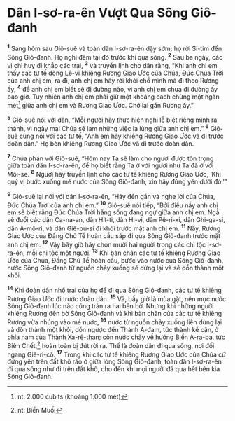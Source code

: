 # Dân I-sơ-ra-ên Vượt Qua Sông Giô-đanh

<sup><b>1</b></sup> Sáng hôm sau Giô-suê và toàn dân I-sơ-ra-ên dậy sớm; họ rời Si-tim đến Sông Giô-đanh. Họ nghỉ đêm tại đó trước khi qua sông. <sup><b>2</b></sup> Sau ba ngày, các vị chỉ huy đi khắp các trại, <sup><b>3</b></sup> và truyền lịnh cho dân rằng, “Khi anh chị em thấy các tư tế dòng Lê-vi khiêng Rương Giao Ước của Chúa, Ðức Chúa Trời của anh chị em, ra đi, anh chị em hãy rời khỏi chỗ mình mà đi theo Rương ấy, <sup><b>4</b></sup> để anh chị em biết sẽ đi đường nào, vì anh chị em chưa đi đường ấy bao giờ. Tuy nhiên anh chị em phải giữ một khoảng cách chừng một ngàn mét[^1-4a545a24-417e-445c-aadf-bc2987fabf63] giữa anh chị em và Rương Giao Ước. Chớ lại gần Rương ấy.”

<sup><b>5</b></sup> Giô-suê nói với dân, “Mỗi người hãy thực hiện nghi lễ biệt riêng mình ra thánh, vì ngày mai Chúa sẽ làm những việc lạ lùng giữa anh chị em.” <sup><b>6</b></sup> Giô-suê cũng nói với các tư tế, “Anh em hãy khiêng Rương Giao Ước và đi trước đoàn dân.” Họ bèn khiêng Rương Giao Ước và đi trước đoàn dân.

<sup><b>7</b></sup> Chúa phán với Giô-suê, “Hôm nay Ta sẽ làm cho ngươi được tôn trọng giữa toàn dân I-sơ-ra-ên, để họ biết rằng Ta ở với ngươi như Ta đã ở với Môi-se. <sup><b>8</b></sup> Ngươi hãy truyền lịnh cho các tư tế khiêng Rương Giao Ước, ‘Khi quý vị bước xuống mé nước của Sông Giô-đanh, xin hãy đứng yên dưới đó.’”

<sup><b>9</b></sup> Giô-suê lại nói với dân I-sơ-ra-ên, “Hãy đến gần và nghe lời của Chúa, Ðức Chúa Trời của anh chị em.” <sup><b>10</b></sup> Giô-suê nói tiếp, “Bởi điều nầy anh chị em sẽ biết rằng Ðức Chúa Trời hằng sống đang ngự giữa anh chị em. Ngài sẽ đuổi các dân Ca-na-an, dân Hít-ti, dân Hi-vi, dân Pê-ri-xi, dân Ghi-ga-si, dân A-mô-ri, và dân Giê-bu-si đi khỏi trước mặt anh chị em. <sup><b>11</b></sup> Nầy, Rương Giao Ước của Ðấng Chủ Tể hoàn cầu sắp đi qua Sông Giô-đanh trước mặt anh chị em. <sup><b>12</b></sup> Vậy bây giờ hãy chọn mười hai người trong các chi tộc I-sơ-ra-ên, mỗi chi tộc một người. <sup><b>13</b></sup> Khi bàn chân các tư tế khiêng Rương Giao Ước của Chúa, Ðấng Chủ Tể hoàn cầu, bước vào nước của Sông Giô-đanh, nước Sông Giô-đanh từ nguồn chảy xuống sẽ dừng lại và sẽ dồn thành một khối.

<sup><b>14</b></sup> Khi đoàn dân nhổ trại của họ để đi qua Sông Giô-đanh, các tư tế khiêng Rương Giao Ước đi trước đoàn dân. <sup><b>15</b></sup> Vả, bấy giờ là mùa gặt, nên mực nước Sông Giô-đanh lúc nào cũng tràn ra hai bên bờ. Nhưng khi những người khiêng Rương đến bờ Sông Giô-đanh và khi bàn chân của các tư tế khiêng Rương vừa nhúng vào mé nước, <sup><b>16</b></sup> nước từ nguồn chảy xuống liền dừng lại và dồn thành một khối, dồn ngược đến Thành A-đam, tức thành kế cận, ở phía nam của Thành Xa-rê-than; còn nước chảy về hướng Biển A-ra-ba, tức Biển Chết,[^2-4a545a24-417e-445c-aadf-bc2987fabf63] hoàn toàn bị đứt rời ra. Thế là đoàn dân đi qua sông, nơi đối ngang Giê-ri-cô. <sup><b>17</b></sup> Trong khi các tư tế khiêng Rương Giao Ước của Chúa cứ đứng yên trên đất khô ráo ở giữa lòng Sông Giô-đanh, toàn dân I-sơ-ra-ên đi qua sông như đi trên đất khô, cho đến khi mọi người đã qua hết bên kia Sông Giô-đanh.

[^1-4a545a24-417e-445c-aadf-bc2987fabf63]: nt: 2.000 cubits (khoảng 1.000 mét)

[^2-4a545a24-417e-445c-aadf-bc2987fabf63]: nt: Biển Muối
